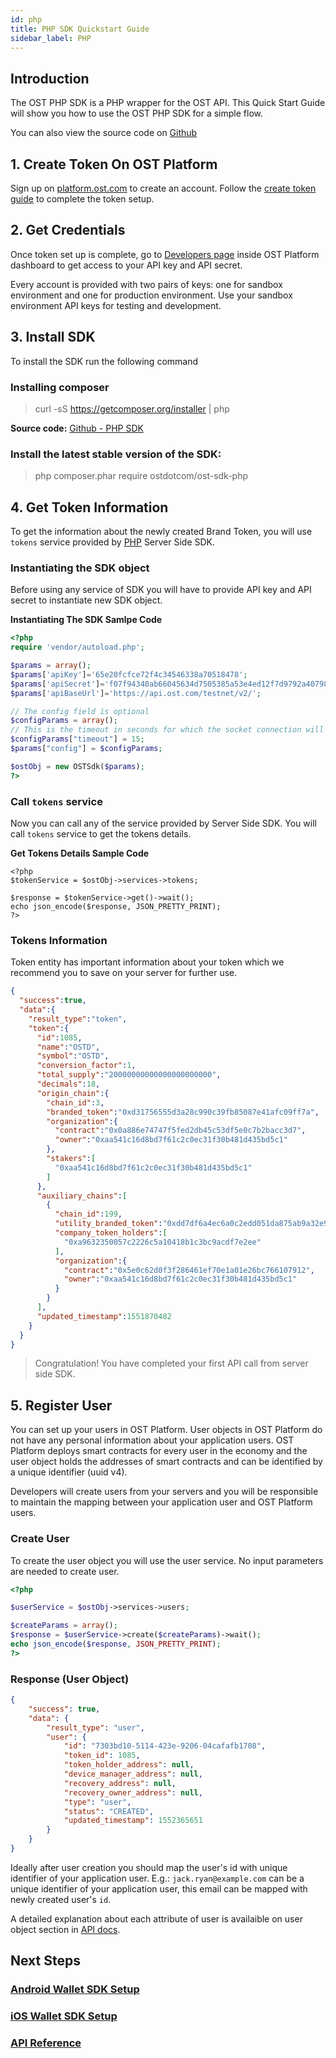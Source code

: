 ```yaml
---
id: php
title: PHP SDK Quickstart Guide
sidebar_label: PHP
---
```



## Introduction
The OST PHP SDK is a PHP wrapper for the OST API. This Quick Start Guide will show you how to use the OST PHP SDK for a simple flow.

You can also view the source code on [Github](https://github.com/ostdotcom/ost-sdk-php/tree/v2.0.0)

## 1. Create Token On OST Platform
Sign up on [platform.ost.com](https://platform.ost.com) to create an account. Follow the [create token guide](/platform/docs/guides/create_token/) to complete the token setup.




## 2. Get Credentials
Once token set up is complete, go to [Developers page](https://patform.ost.com/testnet/developer) inside OST Platform dashboard to get access to your API key and API secret.

Every account is provided with two pairs of keys: one for sandbox environment and one for production environment. Use your sandbox environment API keys for testing and development.




## 3. Install SDK

To install the SDK run the following command <br>


### Installing composer
> curl -sS https://getcomposer.org/installer | php

**Source code:** [Github - PHP SDK](https://github.com/ostdotcom/ost-sdk-php/tree/v2.0.0)

### Install the latest stable version of the SDK:
> php composer.phar require ostdotcom/ost-sdk-php





## 4. Get Token Information
To get the information about the newly created Brand Token, you will use `tokens` service provided by [PHP](https://github.com/ostdotcom/ost-sdk-php/tree/v2.0.0) Server Side SDK.


### Instantiating the SDK object
Before using any service of SDK you will have to provide API key and API secret to instantiate new SDK object.

**Instantiating The SDK Samlpe Code**

```php
<?php
require 'vendor/autoload.php';

$params = array();
$params['apiKey']='65e20fcfce72f4c34546338a70518478';
$params['apiSecret']='f07f94340ab66045634d7505385a53e4ed12f7d9792a40798f60fa9a95adb3e0';
$params['apiBaseUrl']='https://api.ost.com/testnet/v2/';

// The config field is optional
$configParams = array();
// This is the timeout in seconds for which the socket connection will remain open
$configParams["timeout"] = 15;
$params["config"] = $configParams;

$ostObj = new OSTSdk($params);
?>
```

### Call `tokens` service
Now you can call any of the service provided by Server Side SDK. You will call `tokens` service to get the tokens details.

**Get Tokens Details Sample Code**

```
<?php
$tokenService = $ostObj->services->tokens;

$response = $tokenService->get()->wait();
echo json_encode($response, JSON_PRETTY_PRINT);
?>
```

### Tokens Information 
Token entity has important information about your token which we recommend you to save on your server for further use. 

```json
{
  "success":true,
  "data":{
    "result_type":"token",
    "token":{
      "id":1085,
      "name":"OSTD",
      "symbol":"OSTD",
      "conversion_factor":1,
      "total_supply":"20000000000000000000000",
      "decimals":18,
      "origin_chain":{
        "chain_id":3,
        "branded_token":"0xd31756555d3a28c990c39fb85087e41afc09ff7a",
        "organization":{
          "contract":"0x0a886e74747f5fed2db45c53df5e0c7b2bacc3d7",
          "owner":"0xaa541c16d8bd7f61c2c0ec31f30b481d435bd5c1"
        },
        "stakers":[
          "0xaa541c16d8bd7f61c2c0ec31f30b481d435bd5c1"
        ]
      },
      "auxiliary_chains":[
        {
          "chain_id":199,
          "utility_branded_token":"0xdd7df6a4ec6a0c2edd051da875ab9a32e9567869",
          "company_token_holders":[
            "0xa9632350057c2226c5a10418b1c3bc9acdf7e2ee"
          ],
          "organization":{
            "contract":"0x5e0c62d0f3f286461ef70e1a01e26bc766107912",
            "owner":"0xaa541c16d8bd7f61c2c0ec31f30b481d435bd5c1"
          }
        }
      ],
      "updated_timestamp":1551870482
    }
  }
}
```

> Congratulation! You have completed your first API call from server side SDK.

## 5. Register User
You can set up your users in OST Platform. User objects in OST Platform do not have any personal information about your application users. OST Platform deploys smart contracts for every user in the economy and the user object holds the addresses of smart contracts and can be identified by a unique identifier (uuid v4).

Developers will create users from your servers and you will be responsible to maintain the mapping between your application user and OST Platform users.

### Create User
To create the user object you will use the user service. No input parameters are needed to create user.

```php
<?php

$userService = $ostObj->services->users;

$createParams = array();
$response = $userService->create($createParams)->wait();
echo json_encode($response, JSON_PRETTY_PRINT);
?>
```

### Response (User Object)
```json
{
    "success": true,
    "data": {
        "result_type": "user",
        "user": {
            "id": "7303bd10-5114-423e-9206-04cafafb1708",
            "token_id": 1085,
            "token_holder_address": null,
            "device_manager_address": null,
            "recovery_address": null,
            "recovery_owner_address": null,
            "type": "user",
            "status": "CREATED",
            "updated_timestamp": 1552365651
        }
    }
}
```
Ideally after user creation you should map the user's id with unique identifier of your application user. E.g.: `jack.ryan@example.com` can be a unique identifier of your application user, this email can be mapped with newly created user's `id`.


A detailed explanation about each attribute of user is availaible on user object section in [API docs](/platform/docs/api/?php#user-object).


## Next Steps

### [Android Wallet SDK Setup](/platform/docs/wallet_sdk_setup/android/)

### [iOS Wallet SDK Setup](/platform/docs/wallet_sdk_setup/iOS/)

### [API Reference](/platform/docs/api/)
